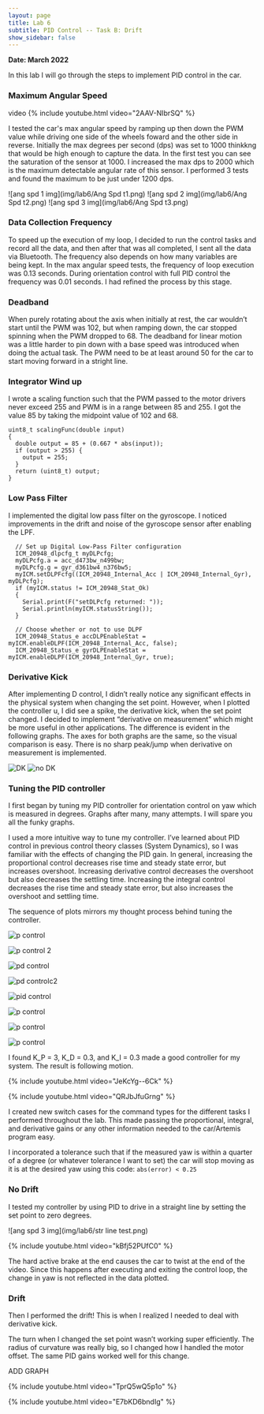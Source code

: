 ```yaml
---
layout: page
title: Lab 6
subtitle: PID Control -- Task B: Drift
show_sidebar: false
---
```


**Date: March 2022**

In this lab I will go through the steps to implement PID control in the car.

### Maximum Angular Speed
video
{% include youtube.html video="2AAV-NIbrSQ" %}

I tested the car's max angular speed by ramping up then down the PWM value while driving one side of the wheels foward and the other side in reverse. Initially the max degrees per second (dps) was set to 1000 thinkkng that would be high enough to capture the data. In the first test you can see the saturation of the sensor at 1000. I increased the max dps to 2000 which is the maximum detectable angular rate of this sensor. I performed 3 tests and found the maximum to be just under 1200 dps.

![ang spd 1 img](img/lab6/Ang Spd t1.png)
![ang spd 2 img](img/lab6/Ang Spd t2.png)
![ang spd 3 img](img/lab6/Ang Spd t3.png) 

### Data Collection Frequency
To speed up the execution of my loop, I decided to run the control tasks and record all the data, and then after that was all completed, I sent all the data via Bluetooth. The frequency also depends on how many variables are being kept. In the max angular speed tests, the frequency of loop execution was 0.13 seconds. During orientation control with full PID control the frequency was 0.01 seconds. I had refined the process by this stage.

### Deadband
When purely rotating about the axis when initially at rest, the car wouldn’t start until the PWM was 102, but when ramping down, the car stopped spinning when the PWM dropped to 68. The deadband for linear motion was a little harder to pin down with a base speed was introduced when doing the actual task. The PWM need to be at least around 50 for the car to start moving forward in a stright line. 

### Integrator Wind up
I wrote a scaling function such that the PWM passed to the motor drivers never exceed 255 and PWM is in a range between 85 and 255. I got the value 85 by taking the midpoint value of 102 and 68. 

```
uint8_t scalingFunc(double input)
{
  double output = 85 + (0.667 * abs(input));
  if (output > 255) {
    output = 255;
  }
  return (uint8_t) output;
}
```

### Low Pass Filter
I implemented the digital low pass filter on the gyroscope. I noticed improvements in the drift and noise of the gyroscope sensor after enabling the LPF.
```
  // Set up Digital Low-Pass Filter configuration
  ICM_20948_dlpcfg_t myDLPcfg;
  myDLPcfg.a = acc_d473bw_n499bw;
  myDLPcfg.g = gyr_d361bw4_n376bw5;
  myICM.setDLPFcfg((ICM_20948_Internal_Acc | ICM_20948_Internal_Gyr), myDLPcfg);
  if (myICM.status != ICM_20948_Stat_Ok)
  {
    Serial.print(F("setDLPcfg returned: "));
    Serial.println(myICM.statusString());
  }

  // Choose whether or not to use DLPF
  ICM_20948_Status_e accDLPEnableStat = myICM.enableDLPF(ICM_20948_Internal_Acc, false);
  ICM_20948_Status_e gyrDLPEnableStat = myICM.enableDLPF(ICM_20948_Internal_Gyr, true);
```
### Derivative Kick
After implementing D control, I didn’t really notice any significant effects in the physical system when changing the set point. However, when I plotted the controller u, I did see a spike, the derivative kick, when the set point changed. I decided to implement “derivative on measurement” which might be more useful in other applications. The difference is evident in the following graphs. The axes for both graphs are the same, so the visual comparison is easy. There is no sharp peak/jump when derivative on measurement is implemented.

![DK](img/lab6/DK.png)
![no DK](img/lab6/noDK.png)


### Tuning the PID controller
I first began by tuning my PID controller for orientation control on yaw which is measured in degrees. Graphs after many, many attempts. I will spare you all the funky graphs. 

I used a more intuitive way to tune my controller. I’ve learned about PID control in previous control theory classes (System Dynamics), so I was familiar with the effects of changing the PID gain. In general, increasing the proportional control decreases rise time and steady state error, but increases overshoot. Increasing derivative control decreases the overshoot but also decreases the settling time. Increasing the integral control decreases the rise time and steady state error, but also increases the overshoot and settling time.

The sequence of plots mirrors my thought process behind tuning the controller.

![p control](img/lab6/kp1ki0kd0.png)

![p control 2](img/lab6/kp2ki0kd0.png)

![pd control](img/lab6/kp2ki0kd01.png)

![pd controlc2](img/lab6/kp3ki0kd02.png)

![pid control](img/lab6/kp3ki05kd02.png)

![p control](img/lab6/kp3ki05kd03_error.png)

![p control](img/lab6/kp3ki04kd03_error.png)

![p control](img/lab6/kp3ki03kd03_error.png)


I found K_P = 3, K_D = 0.3, and K_I = 0.3 made a good controller for my system. The result is following motion.

{% include youtube.html video="JeKcYg--6Ck" %}

{% include youtube.html video="QRJbJfuGrng" %}

I created new switch cases for the command types for the different tasks I performed throughout the lab. This made passing the proportional, integral, and derivative gains or any other information needed to the car/Artemis program easy.

I incorporated a tolerance such that if the measured yaw is within a quarter of a degree (or whatever tolerance I want to set) the car will stop moving as it is at the desired yaw using this code: `abs(error) < 0.25`

### No Drift
I tested my controller by using PID to drive in a straight line by setting the set point to zero degrees.

![ang spd 3 img](img/lab6/str line test.png) 

{% include youtube.html video="kBfj52PUfC0" %}

The hard active brake at the end causes the car to twist at the end of the video. Since this happens after executing and exiting the control loop, the change in yaw is not reflected in the data plotted.

### Drift
Then I performed the drift! This is when I realized I needed to deal with derivative kick.

The turn when I changed the set point wasn’t working super efficiently. The radius of curvature was really big, so I changed how I handled the motor offset. The same PID gains worked well for this change. 

ADD GRAPH

{% include youtube.html video="TprQ5wQ5p1o" %}

{% include youtube.html video="E7bKD6bndIg" %}
